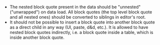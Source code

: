 * The nested block quote present in the data should be "unnested" ("unwrapped") on data load. All block quotes (the top level block quote and all nested ones) should be converted to siblings in editor's root.
* It should not be possible to insert a block quote into another block quote as a direct child in any way (UI, paste, d&d, etc.). It is allowed to have nested block quotes indirectly, i.e. a block quote inside a table, which is inside another block quote.